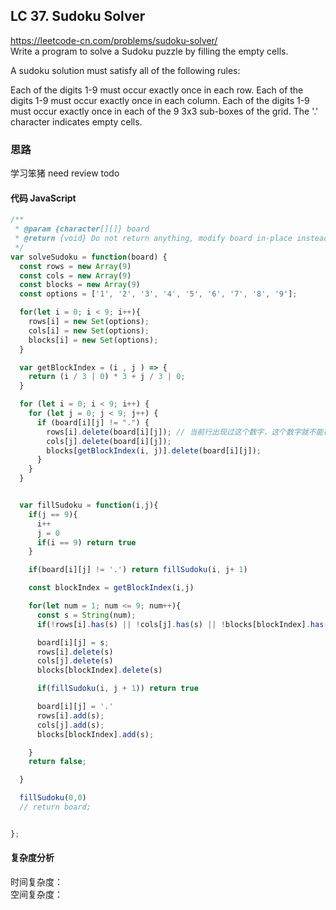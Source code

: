 ## LC 37. Sudoku Solver

https://leetcode-cn.com/problems/sudoku-solver/  
Write a program to solve a Sudoku puzzle by filling the empty cells.

A sudoku solution must satisfy all of the following rules:

Each of the digits 1-9 must occur exactly once in each row.
Each of the digits 1-9 must occur exactly once in each column.
Each of the digits 1-9 must occur exactly once in each of the 9 3x3 sub-boxes of the grid.
The '.' character indicates empty cells.

### 思路

学习笨猪
need review todo

#### 代码 JavaScript

```JavaScript
/**
 * @param {character[][]} board
 * @return {void} Do not return anything, modify board in-place instead.
 */
var solveSudoku = function(board) {
  const rows = new Array(9)
  const cols = new Array(9)
  const blocks = new Array(9)
  const options = ['1', '2', '3', '4', '5', '6', '7', '8', '9'];

  for(let i = 0; i < 9; i++){
    rows[i] = new Set(options);
    cols[i] = new Set(options);
    blocks[i] = new Set(options);
  }

  var getBlockIndex = (i , j ) => {
    return (i / 3 | 0) * 3 + j / 3 | 0;
  }

  for (let i = 0; i < 9; i++) {
    for (let j = 0; j < 9; j++) {
      if (board[i][j] != ".") {
        rows[i].delete(board[i][j]); // 当前行出现过这个数字，这个数字就不能在这一行出现，删除该选项
        cols[j].delete(board[i][j]);
        blocks[getBlockIndex(i, j)].delete(board[i][j]);
      }
    }
  }


  var fillSudoku = function(i,j){
    if(j == 9){
      i++
      j = 0
      if(i == 9) return true
    }

    if(board[i][j] != '.') return fillSudoku(i, j+ 1)

    const blockIndex = getBlockIndex(i,j)

    for(let num = 1; num <= 9; num++){
      const s = String(num);
      if(!rows[i].has(s) || !cols[j].has(s) || !blocks[blockIndex].has(s)) continue;

      board[i][j] = s;
      rows[i].delete(s)
      cols[j].delete(s)
      blocks[blockIndex].delete(s)

      if(fillSudoku(i, j + 1)) return true

      board[i][j] = '.'
      rows[i].add(s);
      cols[j].add(s);
      blocks[blockIndex].add(s);

    }
    return false;

  }

  fillSudoku(0,0)
  // return board;


};

```

#### 复杂度分析

时间复杂度： </br>
空间复杂度：
